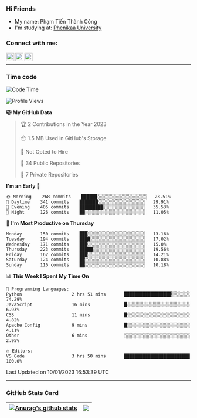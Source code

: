 ### Hi Friends

- My name: Phạm Tiến Thành Công
- I'm studying at: [Phenikaa University]


### Connect with me:
[<img align="left" alt="PhamTienThanhCong | Facebook" width="22px" src="https://upload.wikimedia.org/wikipedia/commons/thumb/1/16/Facebook-icon-1.png/640px-Facebook-icon-1.png" />][facebook]
[<img align="left" alt="PhamTienThanhCong | Zalo" width="22px" src="https://www.anphatpc.com.vn/template/anphat_2020v2/images/icon-zalo.jpg" />][zalo]
[<img align="left" alt="PhamTienThanhCong | LinkedIn" width="22px" src="https://cdn3.iconfinder.com/data/icons/inficons/512/linkedin.png" />][linkedin]

<br />

---

### Time code

<!--START_SECTION:waka-->
![Code Time](http://img.shields.io/badge/Code%20Time-833%20hrs%2045%20mins-blue)

![Profile Views](http://img.shields.io/badge/Profile%20Views-1-blue)

**🐱 My GitHub Data** 

> 🏆 2 Contributions in the Year 2023
 > 
> 📦 1.5 MB Used in GitHub's Storage 
 > 
> 🚫 Not Opted to Hire
 > 
> 📜 34 Public Repositories 
 > 
> 🔑 7 Private Repositories  
 > 
**I'm an Early 🐤** 

```text
🌞 Morning    268 commits    ██████░░░░░░░░░░░░░░░░░░░   23.51% 
🌆 Daytime    341 commits    ███████░░░░░░░░░░░░░░░░░░   29.91% 
🌃 Evening    405 commits    █████████░░░░░░░░░░░░░░░░   35.53% 
🌙 Night      126 commits    ██░░░░░░░░░░░░░░░░░░░░░░░   11.05%

```
📅 **I'm Most Productive on Thursday** 

```text
Monday       150 commits    ███░░░░░░░░░░░░░░░░░░░░░░   13.16% 
Tuesday      194 commits    ████░░░░░░░░░░░░░░░░░░░░░   17.02% 
Wednesday    171 commits    ███░░░░░░░░░░░░░░░░░░░░░░   15.0% 
Thursday     223 commits    █████░░░░░░░░░░░░░░░░░░░░   19.56% 
Friday       162 commits    ███░░░░░░░░░░░░░░░░░░░░░░   14.21% 
Saturday     124 commits    ██░░░░░░░░░░░░░░░░░░░░░░░   10.88% 
Sunday       116 commits    ██░░░░░░░░░░░░░░░░░░░░░░░   10.18%

```


📊 **This Week I Spent My Time On** 

```text
💬 Programming Languages: 
Python                   2 hrs 51 mins       ██████████████████░░░░░░░   74.29% 
JavaScript               16 mins             █░░░░░░░░░░░░░░░░░░░░░░░░   6.93% 
CSS                      11 mins             █░░░░░░░░░░░░░░░░░░░░░░░░   4.82% 
Apache Config            9 mins              █░░░░░░░░░░░░░░░░░░░░░░░░   4.11% 
Other                    6 mins              ░░░░░░░░░░░░░░░░░░░░░░░░░   2.95%

🔥 Editors: 
VS Code                  3 hrs 50 mins       █████████████████████████   100.0%

```


 Last Updated on 10/01/2023 16:53:39 UTC
<!--END_SECTION:waka-->

---

### GitHub Stats Card

| <a href="https://github.com/phamtienthanhcong"><img align="center" src="https://github-readme-stats.vercel.app/api?username=PhamTienThanhCong&show_icons=true&include_all_commits=true&theme=buefy&hide_border=true&theme=ocean_dark" alt="Anurag's github stats" /></a> | <a href="https://github.com/phamtienthanhcong"><img align="center" src="https://github-readme-stats.vercel.app/api/top-langs/?username=PhamTienThanhCong&layout=compact&theme=buefy&hide_border=true&theme=ocean_dark" /></a> |
| ------------- | ------------- |

[Phenikaa University]: https://phenikaa-uni.edu.vn/vi
[facebook]: https://www.facebook.com/phamtienthanhcong
[linkedin]: https://linkedin.com/in/phamtienthanhcong
[zalo]: https://zalo.me/0396396332
[tiktok]: https://www.tiktok.com/@phamtienthanhcong
[web]: https://github.com/PhamTienThanhCong/web_dev
[min project]: https://github.com/PhamTienThanhCong/Project-Of-Web
[c and cpp]: https://github.com/PhamTienThanhCong/Code_C_and_Cpro
[python]: https://github.com/PhamTienThanhCong/Python_beginer
